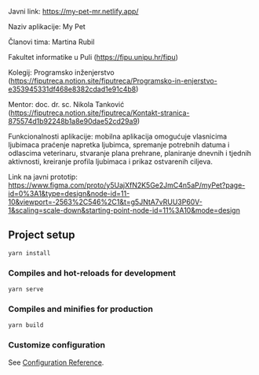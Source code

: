 Javni link: https://my-pet-mr.netlify.app/

Naziv aplikacije: My Pet

Članovi tima: Martina Rubil

Fakultet informatike u Puli (https://fipu.unipu.hr/fipu)

Kolegij: Programsko inženjerstvo (https://fiputreca.notion.site/fiputreca/Programsko-in-enjerstvo-e353945331df468e8382cdad1e91c4b8)

Mentor: doc. dr. sc. Nikola Tanković (https://fiputreca.notion.site/fiputreca/Kontakt-stranica-875574d1b92248b1a8e90dae52cd29a9)

Funkcionalnosti aplikacije: mobilna aplikacija omogućuje vlasnicima ljubimaca praćenje napretka ljubimca, spremanje potrebnih datuma i odlascima veterinaru, stvaranje plana prehrane, planiranje dnevnih i tjednih aktivnosti, kreiranje profila ljubimaca i prikaz ostvarenih ciljeva.

Link na javni prototip: https://www.figma.com/proto/y5UajXfN2K5Ge2JmC4n5aP/myPet?page-id=0%3A1&type=design&node-id=11-10&viewport=-2563%2C546%2C1&t=g5JNtA7vRUU3P60V-1&scaling=scale-down&starting-point-node-id=11%3A10&mode=design

## Project setup

```
yarn install
```

### Compiles and hot-reloads for development

```
yarn serve
```

### Compiles and minifies for production

```
yarn build
```

### Customize configuration

See [Configuration Reference](https://cli.vuejs.org/config/).
